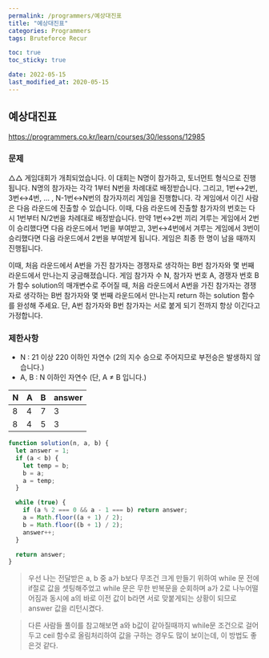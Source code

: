 ```yaml
---
permalink: /programmers/예상대진표
title: "예상대진표"
categories: Programmers
tags: Bruteforce Recur

toc: true
toc_sticky: true

date: 2022-05-15
last_modified_at: 2020-05-15
---
```


## 예상대진표

https://programmers.co.kr/learn/courses/30/lessons/12985

### 문제

△△ 게임대회가 개최되었습니다. 이 대회는 N명이 참가하고, 토너먼트 형식으로 진행됩니다. N명의 참가자는 각각 1부터 N번을 차례대로 배정받습니다. 그리고, 1번↔2번, 3번↔4번, ... , N-1번↔N번의 참가자끼리 게임을 진행합니다. 각 게임에서 이긴 사람은 다음 라운드에 진출할 수 있습니다. 이때, 다음 라운드에 진출할 참가자의 번호는 다시 1번부터 N/2번을 차례대로 배정받습니다. 만약 1번↔2번 끼리 겨루는 게임에서 2번이 승리했다면 다음 라운드에서 1번을 부여받고, 3번↔4번에서 겨루는 게임에서 3번이 승리했다면 다음 라운드에서 2번을 부여받게 됩니다. 게임은 최종 한 명이 남을 때까지 진행됩니다.

이때, 처음 라운드에서 A번을 가진 참가자는 경쟁자로 생각하는 B번 참가자와 몇 번째 라운드에서 만나는지 궁금해졌습니다. 게임 참가자 수 N, 참가자 번호 A, 경쟁자 번호 B가 함수 solution의 매개변수로 주어질 때, 처음 라운드에서 A번을 가진 참가자는 경쟁자로 생각하는 B번 참가자와 몇 번째 라운드에서 만나는지 return 하는 solution 함수를 완성해 주세요. 단, A번 참가자와 B번 참가자는 서로 붙게 되기 전까지 항상 이긴다고 가정합니다.

### 제한사항

- N : 21 이상 220 이하인 자연수 (2의 지수 승으로 주어지므로 부전승은 발생하지 않습니다.)
- A, B : N 이하인 자연수 (단, A ≠ B 입니다.)

| N   | A   | B   | answer |
| --- | --- | --- | ------ |
| 8   | 4   | 7   | 3      |
| 8   | 4   | 5   | 3      |

```javascript
function solution(n, a, b) {
  let answer = 1;
  if (a < b) {
    let temp = b;
    b = a;
    a = temp;
  }

  while (true) {
    if (a % 2 === 0 && a - 1 === b) return answer;
    a = Math.floor((a + 1) / 2);
    b = Math.floor((b + 1) / 2);
    answer++;
  }

  return answer;
}
```

> 우선 나는 전달받은 a, b 중 a가 b보다 무조건 크게 만들기 위하여 while 문 전에 if절로 값을 셋팅해주었고 while 문은 무한 반복문을 순회하며 a가 2로 나누어떨어짐과 동시에 a의 바로 이전 값이 b라면 서로 맞붙게되는 상황이 되므로 answer 값을 리턴시켰다.

> 다른 사람들 풀이를 참고해보면 a와 b값이 같아질때까지 while문 조건으로 걸어두고 ceil 함수로 올림처리하여 값을 구하는 경우도 많이 보이는데, 이 방법도 좋은것 같다.
